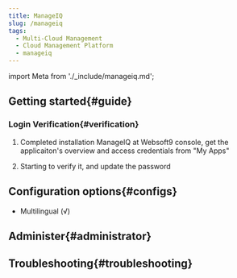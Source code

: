 ```yaml
---
title: ManageIQ
slug: /manageiq
tags:
  - Multi-Cloud Management
  - Cloud Management Platform
  - manageiq
---
```


import Meta from './_include/manageiq.md';

<Meta name="meta" />

## Getting started{#guide}

### Login Verification{#verification}

1. Completed installation ManageIQ at Websoft9 console, get the applicaiton's overview and access credentials from "My Apps"  

2. Starting to verify it, and update the password

## Configuration options{#configs}

- Multilingual (√)

## Administer{#administrator}

## Troubleshooting{#troubleshooting}